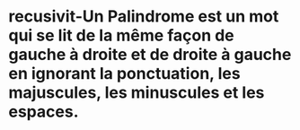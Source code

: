 # recusivit-Un Palindrome est un mot qui se lit de la même façon de gauche à droite et de droite à gauche en ignorant la ponctuation, les majuscules, les minuscules et les espaces.
